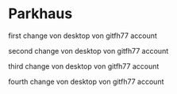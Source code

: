 # Parkhaus

first change von desktop von gitfh77 account

second change von desktop von gitfh77 account

third change von desktop von gitfh77 account

fourth change von desktop von gitfh77 account